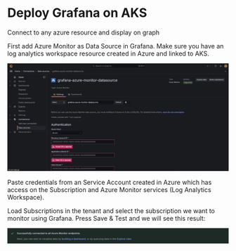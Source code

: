 # Deploy Grafana on AKS

Connect to any azure resource and display on graph

First add Azure Monitor as Data Source in Grafana. Make sure you have an log analytics workspace resource created in Azure and linked to AKS.

![AzureDataSource](images/AzureDataSource.png)

Paste credentials from an Service Account created in Azure which has access on the Subscription and Azure Monitor services (Log Analytics Workspace).

Load Subscriptions in the tenant and select the subscription we want to monitor using Grafana. Press Save & Test and we will see this result:

![AzureDataSource](images/AzureDataSourceResult.png)